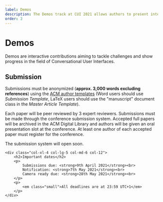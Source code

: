 ```yaml
---
label: Demos
description: The Demos track at CUI 2021 allows authors to present interactive contributions aiming to tackle challenges and show progress in the field of Conversational User Interfaces. 
order: 2
---
```


# Demos

Demos are interactive contributions aiming to tackle challenges and show progress in the field of Conversational User Interfaces. 

<div class="row">
	<div class="col-xl-8 col-lg-7 col-md-6 col-12">
		<h2>Submission</h2>
		<p>
			Submissions must be anonymized (<strong>approx. 3,000 words excluding references</strong>) using the <a href="https://www.acm.org/publications/taps/word-template-workflow#h-2.-the-workflow-and-templates" title="ACM template information">ACM author templates</a> (Word users should use <em>Submission Template</em>, LaTeX users should use the "manuscript" document class in the <em>Master Article Template</em>).
		</p>
		<p>
			Each paper will be peer reviewed by 3 expert reviewers. Submissions must be made through the conference submission system. Accepted full papers will be archived in the ACM Digital Library and authors will be given an oral presentation slot at the conference. At least one author of each accepted paper must register for the conference.
		</p>
		<p>
			The submission system will open soon.
		</p>
	</div>

	<div class="col-xl-4 col-lg-5 col-md-6 col-12">
		<h2>Important dates</h2>
		<p>
			Submissions due: <strong>9th April 2021</strong><br>
			Notification: <strong>7th May 2021</strong><br>
			Camera ready due: <strong>28th May 2021</strong><br>
		</p>
		<p>
			<em class="small">All deadlines are at 23:59 UTC+1</em>
		</p>
	</div>
</div>